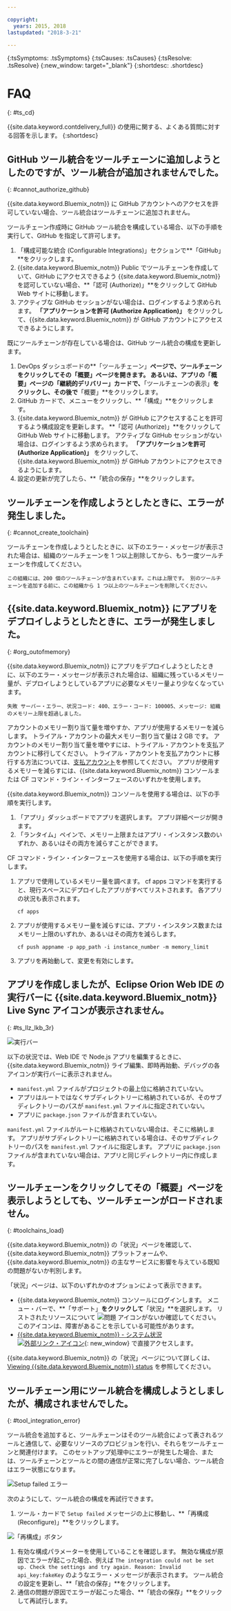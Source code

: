 ```yaml
---

copyright:
  years: 2015, 2018
lastupdated: "2018-3-21"

---
```

<!-- Common attributes used in the template are defined as follows: -->
{:tsSymptoms: .tsSymptoms}
{:tsCauses: .tsCauses}
{:tsResolve: .tsResolve}
{:new_window: target="_blank"}
{:shortdesc: .shortdesc}

# FAQ
{: #ts_cd}

{{site.data.keyword.contdelivery_full}} の使用に関する、よくある質問に対する回答を示します。
{:shortdesc}


## GitHub ツール統合をツールチェーンに追加しようとしたのですが、ツール統合が追加されませんでした。
{: #cannot_authorize_github}

{{site.data.keyword.Bluemix_notm}} に GitHub アカウントへのアクセスを許可していない場合、ツール統合はツールチェーンに追加されません。

ツールチェーン作成時に GitHub ツール統合を構成している場合、以下の手順を実行して、GitHub を指定して許可します。

  1. 「構成可能な統合 (Configurable Integrations)」セクションで**「GitHub」**をクリックします。
  1. {{site.data.keyword.Bluemix_notm}} Public でツールチェーンを作成していて、GitHub にアクセスできるよう {{site.data.keyword.Bluemix_notm}} を認可していない場合、**「認可 (Authorize)」**をクリックして GitHub Web サイトに移動します。
  1. アクティブな GitHub セッションがない場合は、ログインするよう求められます。 **「アプリケーションを許可 (Authorize Application)」** をクリックして、{{site.data.keyword.Bluemix_notm}} が GitHub アカウントにアクセスできるようにします。

既にツールチェーンが存在している場合は、GitHub ツール統合の構成を更新します。

 1. DevOps ダッシュボードの**「ツールチェーン」**ページで、ツールチェーンをクリックしてその「概要」ページを開きます。 あるいは、アプリの「概要」ページの「継続的デリバリー」カードで、**「ツールチェーンの表示」**をクリックし、その後で**「概要」**をクリックします。
 1. GitHub カードで、メニューをクリックし、**「構成」**をクリックします。
 1. {{site.data.keyword.Bluemix_notm}} が GitHub にアクセスすることを許可するよう構成設定を更新します。 **「認可 (Authorize)」**をクリックして GitHub Web サイトに移動します。 アクティブな GitHub セッションがない場合は、ログインするよう求められます。 **「アプリケーションを許可 (Authorize Application)」** をクリックして、{{site.data.keyword.Bluemix_notm}} が GitHub アカウントにアクセスできるようにします。
 1. 設定の更新が完了したら、**「統合の保存」**をクリックします。


## ツールチェーンを作成しようとしたときに、エラーが発生しました。
{: #cannot_create_toolchain}

ツールチェーンを作成しようとしたときに、以下のエラー・メッセージが表示された場合は、組織のツールチェーンを 1 つ以上削除してから、もう一度ツールチェーンを作成してください。

`この組織には、200 個のツールチェーンが含まれています。これは上限です。 別のツールチェーンを追加する前に、この組織から 1 つ以上のツールチェーンを削除してください。`


## {{site.data.keyword.Bluemix_notm}} にアプリをデプロイしようとしたときに、エラーが発生しました。
{: #org_outofmemory}

{{site.data.keyword.Bluemix_notm}} にアプリをデプロイしようとしたときに、以下のエラー・メッセージが表示された場合は、組織に残っているメモリー量が、デプロイしようとしているアプリに必要なメモリー量より少なくなっています。

`失敗 サーバー・エラー、状況コード: 400、エラー・コード: 100005、メッセージ: 組織のメモリー上限を超過しました。`

アカウントのメモリー割り当て量を増やすか、アプリが使用するメモリーを減らします。 トライアル・アカウントの最大メモリー割り当て量は 2 GB です。 アカウントのメモリー割り当て量を増やすには、トライアル・アカウントを支払アカウントに移行してください。 トライアル・アカウントを支払アカウントに移行する方法については、[支払アカウント](/docs/pricing/index.html#pay-accounts)を参照してください。 アプリが使用するメモリーを減らすには、{{site.data.keyword.Bluemix_notm}} コンソールまたは CF コマンド・ライン・インターフェースのいずれかを使用します。

{{site.data.keyword.Bluemix_notm}} コンソールを使用する場合は、以下の手順を実行します。

1. 「アプリ」ダッシュボードでアプリを選択します。 アプリ詳細ページが開きます。
1. 「ランタイム」ペインで、メモリー上限またはアプリ・インスタンス数のいずれか、あるいはその両方を減らすことができます。

CF コマンド・ライン・インターフェースを使用する場合は、以下の手順を実行します。

1. アプリで使用しているメモリー量を調べます。 cf apps コマンドを実行すると、現行スペースにデプロイしたアプリがすべてリストされます。 各アプリの状況も表示されます。

	  ```
	  cf apps
	  ```

1. アプリが使用するメモリー量を減らすには、アプリ・インスタンス数またはメモリー上限のいずれか、あるいはその両方を減らします。

	  ```
	  cf push appname -p app_path -i instance_number -m memory_limit
      ```
    
1. アプリを再始動して、変更を有効にします。


## アプリを作成しましたが、Eclipse Orion Web IDE の実行バーに {{site.data.keyword.Bluemix_notm}} Live Sync アイコンが表示されません。
{: #ts_llz_lkb_3r}

![実行バー](images/webide_runbar_light.png)   

以下の状況では、Web IDE で Node.js アプリを編集するときに、{{site.data.keyword.Bluemix_notm}} ライブ編集、即時再始動、デバッグの各アイコンが実行バーに表示されません。


* `manifest.yml` ファイルがプロジェクトの最上位に格納されていない。
* アプリはルートではなくサブディレクトリーに格納されているが、そのサブディレクトリーのパスが `manifest.yml` ファイルに指定されていない。
* アプリに `package.json` ファイルが含まれていない。


`manifest.yml` ファイルがルートに格納されていない場合は、そこに格納します。 アプリがサブディレクトリーに格納されている場合は、そのサブディレクトリーのパスを `manifest.yml` ファイルに指定します。 アプリに `package.json` ファイルが含まれていない場合は、アプリと同じディレクトリー内に作成します。


## ツールチェーンをクリックしてその「概要」ページを表示しようとしても、ツールチェーンがロードされません。
{: #toolchains_load}

{{site.data.keyword.Bluemix_notm}} の「状況」ページを確認して、{{site.data.keyword.Bluemix_notm}} プラットフォームや、{{site.data.keyword.Bluemix_notm}} の主なサービスに影響を与えている既知の問題がないか判別します。

「状況」ページは、以下のいずれかのオプションによって表示できます。

  * {{site.data.keyword.Bluemix_notm}} コンソールにログインします。 メニュー・バーで、**「サポート」**をクリックして**「状況」**を選択します。 リストされたリソースについて ![問題](../../get-support/images/some_issues.svg) アイコンがないか確認してください。 このアイコンは、障害があることを示している可能性があります。
  * [{{site.data.keyword.Bluemix_notm}} - システム状況 ![外部リンク・アイコン](../../icons/launch-glyph.svg "外部リンク・アイコン")](https://console.bluemix.net/status){: new_window} で直接アクセスします。

{{site.data.keyword.Bluemix_notm}} の「状況」ページについて詳しくは、[Viewing {{site.data.keyword.Bluemix_notm}} status](https://console.bluemix.net/docs/get-support/ViewStatus.html#viewing-bluemix-status) を参照してください。


## ツールチェーン用にツール統合を構成しようとしましたが、構成されませんでした。
{: #tool_integration_error}

ツール統合を追加すると、ツールチェーンはそのツール統合によって表されるツールと通信して、必要なリソースのプロビジョンを行い、それらをツールチェーンと関連付けます。 このセットアップ処理中にエラーが発生した場合、または、ツールチェーンとツールとの間の通信が正常に完了しない場合、ツール統合はエラー状態になります。

 ![Setup failed エラー](images/tool_setup_failed.png)

次のようにして、ツール統合の構成を再試行できます。

1. ツール・カードで `Setup failed` メッセージの上に移動し、**「再構成 (Reconfigure)」**をクリックします。

 ![「再構成」ボタン](images/tool_reconfigure.png)

1. 有効な構成パラメーターを使用していることを確認します。 無効な構成が原因でエラーが起こった場合、例えば `The integration could not be set up. Check the settings and try again. Reason: Invalid api_key:fakeKey` のようなエラー・メッセージが表示されます。 ツール統合の設定を更新し、**「統合の保存」**をクリックします。
1. 通信の問題が原因でエラーが起こった場合、**「統合の保存」**をクリックして再試行します。
